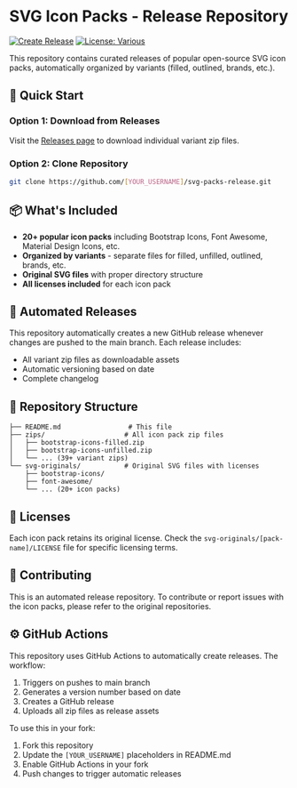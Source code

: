 # SVG Icon Packs - Release Repository

[![Create Release](https://github.com/[YOUR_USERNAME]/svg-packs-release/actions/workflows/release.yml/badge.svg)](https://github.com/[YOUR_USERNAME]/svg-packs-release/actions/workflows/release.yml)
[![License: Various](https://img.shields.io/badge/License-Various-blue.svg)](https://github.com/[YOUR_USERNAME]/svg-packs-release)

This repository contains curated releases of popular open-source SVG icon packs, automatically organized by variants (filled, outlined, brands, etc.).

## 🚀 Quick Start

### Option 1: Download from Releases
Visit the [Releases page](https://github.com/[YOUR_USERNAME]/svg-packs-release/releases) to download individual variant zip files.

### Option 2: Clone Repository
```bash
git clone https://github.com/[YOUR_USERNAME]/svg-packs-release.git
```

## 📦 What's Included

- **20+ popular icon packs** including Bootstrap Icons, Font Awesome, Material Design Icons, etc.
- **Organized by variants** - separate files for filled, unfilled, outlined, brands, etc.
- **Original SVG files** with proper directory structure
- **All licenses included** for each icon pack

## 🔄 Automated Releases

This repository automatically creates a new GitHub release whenever changes are pushed to the main branch. Each release includes:
- All variant zip files as downloadable assets
- Automatic versioning based on date
- Complete changelog

## 📁 Repository Structure

```
├── README.md                 # This file
├── zips/                    # All icon pack zip files
│   ├── bootstrap-icons-filled.zip
│   ├── bootstrap-icons-unfilled.zip
│   └── ... (39+ variant zips)
└── svg-originals/           # Original SVG files with licenses
    ├── bootstrap-icons/
    ├── font-awesome/
    └── ... (20+ icon packs)
```

## 📄 Licenses

Each icon pack retains its original license. Check the `svg-originals/[pack-name]/LICENSE` file for specific licensing terms.

## 🤝 Contributing

This is an automated release repository. To contribute or report issues with the icon packs, please refer to the original repositories.

## ⚙️ GitHub Actions

This repository uses GitHub Actions to automatically create releases. The workflow:
1. Triggers on pushes to main branch
2. Generates a version number based on date
3. Creates a GitHub release
4. Uploads all zip files as release assets

To use this in your fork:
1. Fork this repository
2. Update the `[YOUR_USERNAME]` placeholders in README.md
3. Enable GitHub Actions in your fork
4. Push changes to trigger automatic releases
